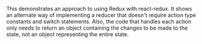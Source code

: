 This demonstrates an approach to using Redux with react-redux.
It shows an alternate way of implementing a reducer that
doesn't require action type constants and switch statements.
Also, the code that handles each action only needs to return
an object containing the changes to be made to the state,
not an object representing the entire state.

